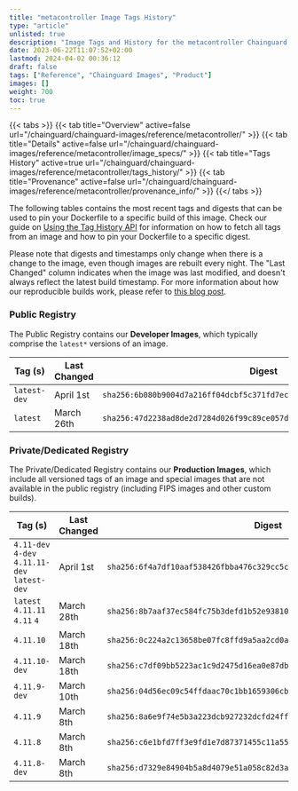 ```yaml
---
title: "metacontroller Image Tags History"
type: "article"
unlisted: true
description: "Image Tags and History for the metacontroller Chainguard Image"
date: 2023-06-22T11:07:52+02:00
lastmod: 2024-04-02 00:36:12
draft: false
tags: ["Reference", "Chainguard Images", "Product"]
images: []
weight: 700
toc: true
---
```


{{< tabs >}}
{{< tab title="Overview" active=false url="/chainguard/chainguard-images/reference/metacontroller/" >}}
{{< tab title="Details" active=false url="/chainguard/chainguard-images/reference/metacontroller/image_specs/" >}}
{{< tab title="Tags History" active=true url="/chainguard/chainguard-images/reference/metacontroller/tags_history/" >}}
{{< tab title="Provenance" active=false url="/chainguard/chainguard-images/reference/metacontroller/provenance_info/" >}}
{{</ tabs >}}

The following tables contains the most recent tags and digests that can be used to pin your Dockerfile to a specific build of this image. Check our guide on [Using the Tag History API](/chainguard/chainguard-images/using-the-tag-history-api/) for information on how to fetch all tags from an image and how to pin your Dockerfile to a specific digest.

Please note that digests and timestamps only change when there is a change to the image, even though images are rebuilt every night. The "Last Changed" column indicates when the image was last modified, and doesn't always reflect the latest build timestamp. For more information about how our reproducible builds work, please refer to [this blog post](https://www.chainguard.dev/unchained/reproducing-chainguards-reproducible-image-builds).

### Public Registry
The Public Registry contains our **Developer Images**, which typically comprise the `latest*` versions of an image.

| Tag (s)       | Last Changed | Digest                                                                    |
|---------------|--------------|---------------------------------------------------------------------------|
|  `latest-dev` | April 1st    | `sha256:6b080b9004d7a216ff04dcbf5c371fd7ecfbea72a8011793d8570def9fc68aed` |
|  `latest`     | March 26th   | `sha256:47d2238ad8de2d7284d026f99c89ce057db695542e703d3fdc9e1d2005111a07` |


### Private/Dedicated Registry
The Private/Dedicated Registry contains our **Production Images**, which include all versioned tags of an image and special images that are not available in the public registry (including FIPS images and other custom builds).

| Tag (s)                                        | Last Changed | Digest                                                                    |
|------------------------------------------------|--------------|---------------------------------------------------------------------------|
|  `4.11-dev` `4-dev` `4.11.11-dev` `latest-dev` | April 1st    | `sha256:6f4a7df10aaf538426fbba476c329cc5cce2a937348789799124b8ac84f41715` |
|  `latest` `4.11.11` `4.11` `4`                 | March 28th   | `sha256:8b7aaf37ec584fc75b3defd1b52e938105d35d566e8b1d11cd891b550315f15b` |
|  `4.11.10`                                     | March 18th   | `sha256:0c224a2c13658be07fc8ffd9a5aa2cd0ad1704f8b190d9b88ba4e146f1a12041` |
|  `4.11.10-dev`                                 | March 18th   | `sha256:c7df09bb5223ac1c9d2475d16ea0e87db579d9fe3d25fc471517eb6be4d56c3c` |
|  `4.11.9-dev`                                  | March 10th   | `sha256:04d56ec09c54ffdaac70c1bb1659306cb3c73558a578a9424e2534f59f214547` |
|  `4.11.9`                                      | March 8th    | `sha256:8a6e9f74e5b3a223dcb927232dcfd24ff4c546c09bd9cd5e7b9349d39d32c44d` |
|  `4.11.8`                                      | March 8th    | `sha256:c6e1bfd7ff3e9fd1e7d87371455c11a552936472b197952ad1e5e1027b694660` |
|  `4.11.8-dev`                                  | March 8th    | `sha256:d7329e84904b5a8d4079e51a058c82d3a8be7637c9ee83ede8950f365469a0cb` |

